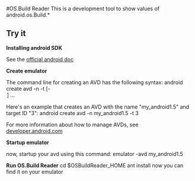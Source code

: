 #OS.Build Reader
This is a development tool to show values of android.os.Build.*

## Try it

__Installing android SDK__

See the [official android doc](http://developer.android.com/sdk/installing.html)


__Create emulator__

The command line for creating an AVD has the following syntax:
	android create avd -n <name> -t <targetID> [-<option> <value>] ...

Here's an example that creates an AVD with the name "my_android1.5" and target ID "3":
	android create avd -n my_android1.5 -t 3 

For more information about how to manage AVDs, see [developer.android.com](http://developer.android.com/guide/developing/tools/avd.html)


__Startup emulator__

now, startup your avd using this command:
	emulator -avd my_android1.5


__Run OS.Build Reader__
	cd $OSBuildReader_HOME
	ant install
now you can find it on your emulator
